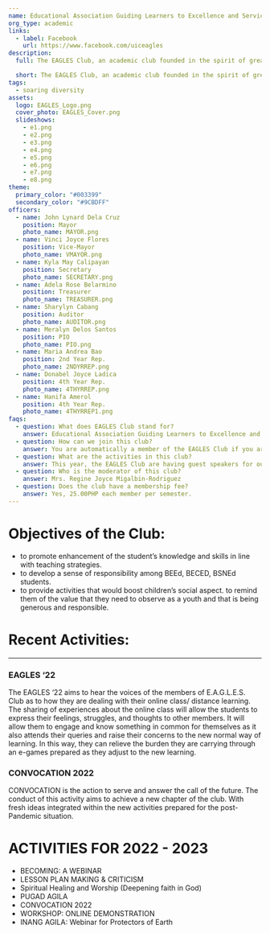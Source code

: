```yaml
---
name: Educational Association Guiding Learners to Excellence and Service Club (E.A.G.L.E.S. Club)
org_type: academic
links:
  - label: Facebook
    url: https://www.facebook.com/uiceagles
description:
  full: The EAGLES Club, an academic club founded in the spirit of great love for learning, provides guidance and great opportunities for future educators to excel in the field of teaching and extend service to others. It promotes enhancement of the student’s knowledge and skills in line with teaching strategies, to develop a sense of responsibility among BACHELOR OF ELEMENTARY EDUCATION, BACHELOR OF EARLY CHILDHOOD EDUCATION, and BACHELOR OF SPECIAL NEEDS EDUCATION students, to provide activities that would boost children’s social aspect, to remind them of the value that they need to observe as a youth and that is being generous and responsible.

  short: The EAGLES Club, an academic club founded in the spirit of great love for learning, provides guidance and great opportunities for future educators to excel in the field of teaching and extend service to others. 
tags:
  - soaring diversity
assets:
  logo: EAGLES_Logo.png
  cover_photo: EAGLES_Cover.png
  slideshows:
    - e1.png
    - e2.png
    - e3.png
    - e4.png
    - e5.png
    - e6.png
    - e7.png
    - e8.png
theme:
  primary_color: "#003399"
  secondary_color: "#9CBDFF"
officers:
  - name: John Lynard Dela Cruz
    position: Mayor
    photo_name: MAYOR.png
  - name: Vinci Joyce Flores
    position: Vice-Mayor
    photo_name: VMAYOR.png
  - name: Kyla May Calipayan
    position: Secretary
    photo_name: SECRETARY.png
  - name: Adela Rose Belarmino
    position: Treasurer
    photo_name: TREASURER.png
  - name: Sharylyn Cabang
    position: Auditor
    photo_name: AUDITOR.png
  - name: Meralyn Delos Santos
    position: PIO
    photo_name: PIO.png
  - name: Maria Andrea Bao
    position: 2nd Year Rep.
    photo_name: 2NDYRREP.png
  - name: Donabel Joyce Ladica
    position: 4th Year Rep.
    photo_name: 4THYRREP.png
  - name: Hanifa Amerol
    position: 4th Year Rep.
    photo_name: 4THYRREP1.png
faqs:
  - question: What does EAGLES Club stand for?
    answer: Educational Association Guiding Learners to Excellence and Service Club (E.A.G.L.E.S. Club)
  - question: How can we join this club?
    answer: You are automatically a member of the EAGLES Club if you are a college student taking up Bachelor of Early Childhood Education, Bachelor of Elementary Education, and Bachelor of Special Needs Education.
  - question: What are the activities in this club?
    answer: This year, the EAGLES Club are having guest speakers for our Webinars and Workshops. We also had our social community help. And our much-awaited CONVOCATION 2022 and other ON-LINE Virtual Kamustahan.
  - question: Who is the moderator of this club?
    answer: Mrs. Regine Joyce Migalbin-Rodriguez
  - question: Does the club have a membership fee? 
    answer: Yes, 25.00PHP each member per semester.
---
```

# Objectives of the Club:
- to promote enhancement of the student’s knowledge and skills in
line with teaching strategies.
- to develop a sense of responsibility among BEEd, BECED, BSNEd students.
- to provide activities that would boost children’s social aspect.
to remind them of the value that they need to observe as a youth and that is being generous and responsible.

# Recent Activities:
---------------------
### EAGLES ‘22

The EAGLES ‘22 aims to hear the voices of the members of E.A.G.L.E.S. Club as to how they are dealing with their online class/ distance learning. The sharing of experiences about the online class will allow the students to express their feelings, struggles, and thoughts to other members. It will allow them to engage and know something in common for themselves as it also attends their queries and raise their concerns to the new normal way of learning. In this way, they can relieve the burden they are carrying through an e-games prepared as they adjust to the new learning.

### CONVOCATION 2022

CONVOCATION is the action to serve and answer the call of the future. The conduct of this activity aims to achieve a new chapter of the club. With fresh ideas integrated within the new activities prepared for the post-Pandemic situation. 

# ACTIVITIES FOR 2022 - 2023
- BECOMING: A WEBINAR
- LESSON PLAN MAKING & CRITICISM
- Spiritual Healing and Worship (Deepening faith in God)
- PUGAD AGILA
- CONVOCATION 2022
- WORKSHOP: ONLINE DEMONSTRATION 
- INANG AGILA: Webinar for Protectors of Earth
